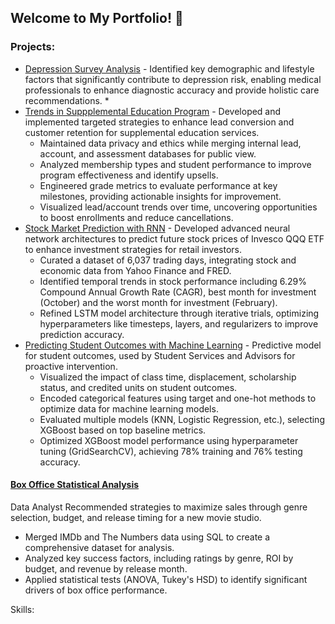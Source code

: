 ## Welcome to My Portfolio! 👋

<!--
**elijahlopez94/elijahlopez94** is a ✨ _special_ ✨ repository because its `README.md` (this file) appears on your GitHub profile.

Here are some ideas to get you started:

- 🔭 I’m currently working on ...
- 🌱 I’m currently learning ...
- 👯 I’m looking to collaborate on ...
- 🤔 I’m looking for help with ...
- 💬 Ask me about ...
- 📫 How to reach me: ...
- 😄 Pronouns: ...
- ⚡ Fun fact: ...
-->


### Projects:
* [Depression Survey Analysis](https://github.com/elijahlopez94/depression_survey_analysis) - Identified key demographic and lifestyle factors that significantly contribute to depression risk, enabling medical professionals to enhance diagnostic accuracy and provide holistic care recommendations.
    * 
* [Trends in Suppplemental Education Program](https://github.com/elijahlopez94/trends_in_supplemental_education_program) - Developed and implemented targeted strategies to enhance lead conversion and customer retention for supplemental education services.​
    * Maintained data privacy and ethics while merging internal lead, account, and assessment databases for public view.
    * Analyzed membership types and student performance to improve program effectiveness and identify upsells.
    * Engineered grade metrics to evaluate performance at key milestones, providing actionable insights for improvement.
    * Visualized lead/account trends over time, uncovering opportunities to boost enrollments and reduce cancellations.
* [Stock Market Prediction with RNN](https://github.com/elijahlopez94/stock_market_prediction_with_rnn) - Developed advanced neural network architectures to predict future stock prices of Invesco QQQ ETF to enhance investment strategies for retail investors.
    * Curated a dataset of 6,037 trading days, integrating stock and economic data from Yahoo Finance and FRED.
    * Identified temporal trends in stock performance including 6.29% Compound Annual Growth Rate (CAGR), best month for investment (October) and the worst month for investment (February).
    * Refined LSTM model architecture through iterative trials, optimizing hyperparameters like timesteps, layers, and regularizers to improve prediction accuracy.
* [Predicting Student Outcomes with Machine Learning](https://github.com/elijahlopez94/predicting_student_outcomes_with_machine_learning) - Predictive model for student outcomes, used by Student Services and Advisors for proactive intervention.
    * Visualized the impact of class time, displacement, scholarship status, and credited units on student outcomes.
    * Encoded categorical features using target and one-hot methods to optimize data for machine learning models.
    * Evaluated multiple models (KNN, Logistic Regression, etc.), selecting XGBoost based on top baseline metrics.
    * Optimized XGBoost model performance using hyperparameter tuning (GridSearchCV), achieving 78% training and 76% testing accuracy.
#### [Box Office Statistical Analysis](https://github.com/elijahlopez94/box_office_statistical_analysis)
Data Analyst
Recommended strategies to maximize sales through genre selection, budget, and release timing for a new movie studio.

* Merged IMDb and The Numbers data using SQL to create a comprehensive dataset for analysis.
* Analyzed key success factors, including ratings by genre, ROI by budget, and revenue by release month.
* Applied statistical tests (ANOVA, Tukey's HSD) to identify significant drivers of box office performance.

Skills: 